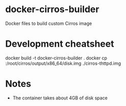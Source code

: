 # docker-cirros-builder
Docker files to build custom Cirros image

# Development cheatsheet
docker build -t docker-cirros-builder .
docker cp <containerId>:/root/cirros/output/x86_64/disk.img ./cirros-thttpd.img

# Notes
* The container takes about 4GB of disk space
